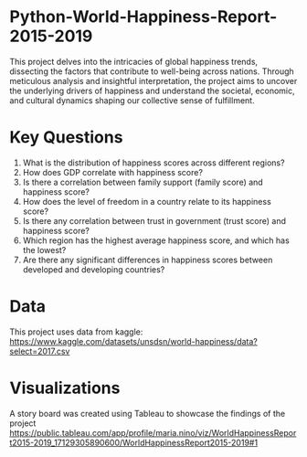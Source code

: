 # Python-World-Happiness-Report-2015-2019
This project delves into the intricacies of global happiness trends, dissecting the factors that contribute to well-being across nations. Through meticulous analysis and insightful interpretation, the project aims to uncover the underlying drivers of happiness and understand the societal, economic, and cultural dynamics shaping our collective sense of fulfillment.

# Key Questions 
1.	What is the distribution of happiness scores across different regions?
2.	How does GDP correlate with happiness score?
3.	Is there a correlation between family support (family score) and happiness score?
4.	How does the level of freedom in a country relate to its happiness score?
5.	Is there any correlation between trust in government (trust score) and happiness score?
6.	Which region has the highest average happiness score, and which has the lowest?
7.	Are there any significant differences in happiness scores between developed and developing countries?

# Data
This project uses data from kaggle: https://www.kaggle.com/datasets/unsdsn/world-happiness/data?select=2017.csv

# Visualizations
A story board was created using Tableau to showcase the findings of the project
https://public.tableau.com/app/profile/maria.nino/viz/WorldHappinessReport2015-2019_17129305890600/WorldHappinessReport2015-2019#1

